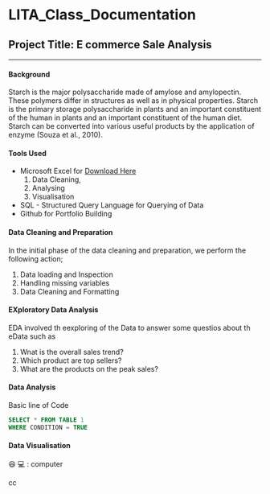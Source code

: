 # LITA_Class_Documentation
## Project Title: E commerce Sale Analysis
---
#### Background
Starch is the major polysaccharide made of amylose and amylopectin. These polymers differ in structures as well as in physical properties. Starch is the primary storage polysaccharide in plants and an important constituent of the human in plants and an important constituent of the human diet. Starch can be converted into various useful products by the application of enzyme (Souza et al., 2010). 

#### Tools Used
-  Microsoft Excel for [Download Here]( https://www.microsoft.com)
    1. Data Cleaning,
    2. Analysing
    3. Visualisation
-  SQL - Structured Query Language for Querying of Data
-  Github for Portfolio Building

#### Data Cleaning and Preparation
In the initial phase of the data cleaning and preparation, we perform the following action; 
1. Data loading and Inspection
2. Handling missing variables
3. Data Cleaning and Formatting

#### EXploratory Data Analysis
EDA involved th eexploring of the Data to answer some questios about th eData such as
1. Wnat is the overall sales trend?
2. Which product are top sellers?
3. What are the products on the peak sales?

#### Data Analysis
Basic line of Code
```SQL
SELECT * FROM TABLE 1
WHERE CONDITION = TRUE
```
#### Data Visualisation


😆
💻
: computer


cc
